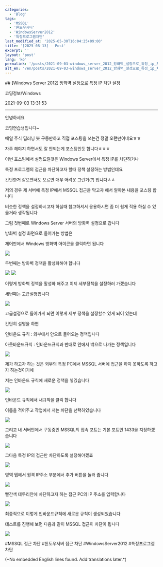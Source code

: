 ```yaml
---
categories:
  - 'Blog'
tags:
  - 'MSSQL'
  - '윈도우서버'
  - 'WindowsServer2012'
  - '특정프로그램차단'
last_modified_at: '2025-05-30T16:04:25+09:00'
title: '[2025-08-13] - Post'
excerpt: ''
layout: 'post'
lang: 'ko'
permalink: '/posts/2021-09-03-windows_server_2012_방화벽_설정으로_특정_ip_차단_설정/'
alt_en: '/en/posts/2021-09-03-windows_server_2012_방화벽_설정으로_특정_ip_차단_설정/'
---
```


<div class="lang-panel lang-ko" lang="ko">
## [Windows Server 2012] 방화벽 설정으로 특정 IP 차단 설정

코딩정보/Windows

2021-09-03 13:31:53

* * *

안녕하세요

코딩연습생입니다~

매일 주식 딥러닝 봇 구동만하고 직접 포스팅을 쓰는건 정말 오랜만이네요ㅎㅎ

자주 해야지 하면서도 잘 안되는게 포스팅인듯 합니다ㅎㅎㅎ

이번 포스팅에서 설명드릴것은 Windows Server에서 특정 IP를 차단하거나

특정 프로그램의 접근을 차단하고자 할때 정책 설정하는 방법인데요

간단한거 같으면서도 모르면 매우 어려운 그런거(?) 입니다ㅎㅎ

저의 경우 제 서버에 특정 IP에서 MSSQL 접근을 막고자 해서 알아본 내용을 포스팅 합니다

비슷한 정책을 설정하시고자 하실때 참고하셔서 응용하시면 좀 더 쉽게 적용 하실 수 있을거라 생각됩니다

그럼 첫번째로 Windows Server 서버의 방화벽 설정으로 갑니다

방화벽 설정 화면으로 들어가는 방법은

제어판에서 Windows 방화벽 아이콘을 클릭하면 됩니다

![](/assets/images/windows_server_2012_방화벽_설정으로_특정_ip_차단_설정/img.png)

두번째는 방화벽 정책을 활성화해야 합니다

![](/assets/images/windows_server_2012_방화벽_설정으로_특정_ip_차단_설정/img_1.png)
![](/assets/images/windows_server_2012_방화벽_설정으로_특정_ip_차단_설정/img_2.png)

이렇게 방화벽 정책을 활성화 해주고 이제 세부정책을 설정하러 가겠습니다

세번째는 고급설정입니다

![](/assets/images/windows_server_2012_방화벽_설정으로_특정_ip_차단_설정/img_3.png)

고급설정으로 들어가게 되면 이렇게 세부 정책을 설정할수 있게 되어 있는데

간단히 설명을 하면

인바운드 규칙 : 외부에서 안으로 들어오는 정책입니다

아웃바운드규칙 : 인바운드규칙과 반대로 안에서 밖으로 나가는 정책입니다

![](/assets/images/windows_server_2012_방화벽_설정으로_특정_ip_차단_설정/img_4.png)

제가 하고자 하는 것은 외부의 특정 PC에서 MSSQL 서버에 접근을 하지 못하도록 하고자 하는것이기에

저는 인바운드 규칙에 새로운 정책을 넣겠습니다

![](/assets/images/windows_server_2012_방화벽_설정으로_특정_ip_차단_설정/img_5.png)

인바운드 규칙에서 새규칙을 클릭 합니다

이름을 적어주고 작업에서 저는 차단을 선택하였습니다

![](/assets/images/windows_server_2012_방화벽_설정으로_특정_ip_차단_설정/img_6.png)

그리고 내 서버안에서 구동중인 MSSQL의 접속 포트는 기본 포트인 1433을 지정하겠습니다

![](/assets/images/windows_server_2012_방화벽_설정으로_특정_ip_차단_설정/img_7.png)

그다음 특정 IP의 접근만 차단하도록 설정해야겠죠

![](/assets/images/windows_server_2012_방화벽_설정으로_특정_ip_차단_설정/img_8.png)

영역 탭에서 원격 IP주소 부분에서 추가 버튼을 눌러 줍니다

![](/assets/images/windows_server_2012_방화벽_설정으로_특정_ip_차단_설정/img_9.png)

빨간색 테두리안에 차단하고자 하는 접근 PC의 IP 주소를 입력합니다

![](/assets/images/windows_server_2012_방화벽_설정으로_특정_ip_차단_설정/img_10.png)

최종적으로 이렇게 인바운드규칙에 새로운 규칙이 생성되었습니다

테스트를 진행해 보면 다음과 같이 MSSQL 접근이 차단이 됩니다

![](/assets/images/windows_server_2012_방화벽_설정으로_특정_ip_차단_설정/img_11.png)

  

#MSSQL 접근 차단 #윈도우서버 접근 차단 #WindowsServer2012 #특정프로그램차단


</div>
<div class="lang-panel lang-en" lang="en">
(*No embedded English lines found. Add translations later.*)

</div>
